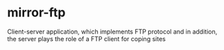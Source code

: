 # mirror-ftp

Client-server application, which implements FTP protocol and in addition, the server plays the role of a FTP client for coping sites

